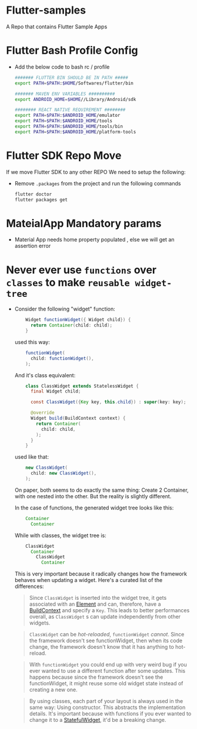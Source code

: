 # Flutter-samples
A Repo that contains Flutter Sample Apps

# Flutter Bash Profile Config 
- Add the below code to bash rc / profile 
  ```bash
  ####### FLUTTER BIN SHOULD BE IN PATH #####
  export PATH=$PATH:$HOME/Softwares/flutter/bin

  ####### MAVEN ENV VARIABLES ##########
  export ANDROID_HOME=$HOME//Library/Android/sdk

  ######## REACT NATIVE REQUIREMENT ########
  export PATH=$PATH:$ANDROID_HOME/emulator
  export PATH=$PATH:$ANDROID_HOME/tools
  export PATH=$PATH:$ANDROID_HOME/tools/bin
  export PATH=$PATH:$ANDROID_HOME/platform-tools
  ```

# Flutter SDK Repo Move 
If we move Flutter SDK to any other REPO  We need to setup the following:
- Remove `.packages` from the project and run the following commands

  ```bash
  flutter doctor 
  flutter packages get
  ```

# MateialApp Mandatory params
- Material App needs home property populated , else we will get an assertion error 

# Never ever use `functions` over `classes` to make `reusable widget-tree`
- Consider the following "widget" function:

    ```java
        Widget functionWidget({ Widget child}) {
          return Container(child: child);
        }
    ```

    used this way:  

    ```java
        functionWidget(
          child: functionWidget(),
        );
    ``` 

    And it's class equivalent:

    ```java
        class ClassWidget extends StatelessWidget {
          final Widget child;        

          const ClassWidget({Key key, this.child}) : super(key: key);        

          @override
          Widget build(BuildContext context) {
            return Container(
              child: child,
            );
          }
        }
    ```

    used like that:

    ```java
        new ClassWidget(
          child: new ClassWidget(),
        );
    ```

    On paper, both seems to do exactly the same thing: Create 2 Container, with one nested into the other. But the reality is slightly different.  

    In the case of functions, the generated widget tree looks like this:
    ```java
        Container
          Container
    ```

    While with classes, the widget tree is:
    
    ```java
        ClassWidget
          Container
            ClassWidget
              Container 
    ```
    This is very important because it radically changes how the framework behaves when updating a widget. Here's a curated list of the differences:

     >Since `ClassWidget` is inserted into the widget tree, it gets associated with an [Element](https://docs.flutter.io/flutter/widgets/Element-class.html) and can, therefore, have a [BuildContext](https://docs.flutter.io/flutter/widgets/BuildContext-class.html) and specify a `Key`. This leads to better performances overall, as `ClassWidget` s can update independently from other widgets.

     >`ClassWidget` can be *hot-reloaded*, `functionWidget` _cannot_. Since the framework doesn't see functionWidget, then when its code change, the framework doesn't know that it has anything to hot-reload.

     >With `functionWidget` you could end up with very weird bug if you ever wanted to use a different function after some updates. This happens because since the framework doesn't see the functionWidget, it might reuse some old widget state instead of creating a new one.

     >By using classes, each part of your layout is always used in the same way: Using constructor. This abstracts the implementation details. It's important because with functions if you ever wanted to change it to a [StatefulWidget](https://docs.flutter.io/flutter/widgets/StatefulWidget-class.html), it'd be a breaking change.


